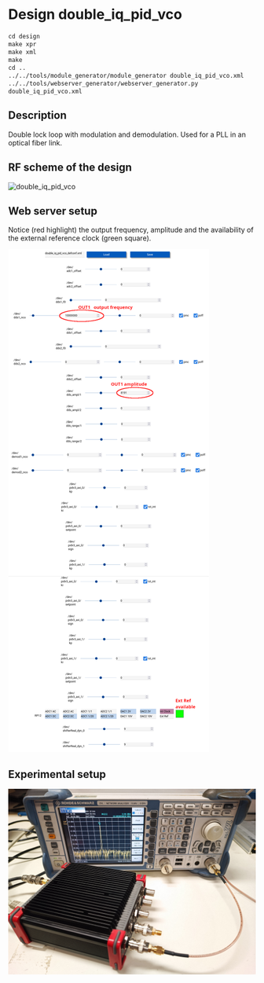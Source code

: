 # Design double_iq_pid_vco

```
cd design
make xpr
make xml
make
cd ..
../../tools/module_generator/module_generator double_iq_pid_vco.xml
../../tools/webserver_generator/webserver_generator.py double_iq_pid_vco.xml
```

## Description

Double lock loop with modulation and demodulation. Used for a PLL in an optical fiber link.

## RF scheme of the design  

![double_iq_pid_vco](double_iq_pid_vco.png)

## Web server setup

Notice (red highlight) the output frequency, amplitude and the availability of the external reference 
clock (green square).

<img src="2025-06-13-113948_2704x1050_scrot.png">

## Experimental setup

<img src="redpit12.jpg">
